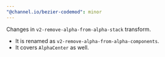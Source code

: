 ```yaml
---
"@channel.io/bezier-codemod": minor
---
```


Changes in `v2-remove-alpha-from-alpha-stack` transform.

- It is renamed as `v2-remove-alpha-from-alpha-components`.
- It covers `AlphaCenter` as well.

